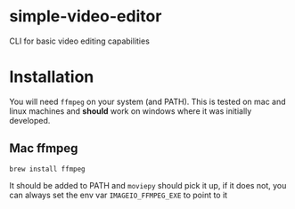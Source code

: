 # simple-video-editor

CLI for basic video editing capabilities

# Installation

You will need `ffmpeg` on your system (and PATH). This is tested on mac and linux machines
and **should** work on windows where it was initially developed.

## Mac ffmpeg

`brew install ffmpeg`

It should be added to PATH and `moviepy` should pick it up, if it does not, you can always
set the env var `IMAGEIO_FFMPEG_EXE` to point to it
